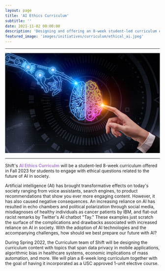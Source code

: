 ```yaml
---
layout: page
title: 'AI Ethics Curriculum'
subtitle: ''
date: 2021-11-02 00:00:00
description: 'Designing and offering an 8-week student-led curriculum examining ethical questions related to the future of AI in society.'
featured_image: 'images/initiatives/curriculum/ethical_ai.jpeg'
---
```

----

![Picc](/images/initiatives/curriculum/ethical_ai.jpeg)

---
Shift's <b style="color:#B082E0">AI Ethics Curriculm</b> will be a student-led 8-week curriculum offered in Fall 2023 for students to engage with ethical questions related to the future of AI in society. 

Artificial intelligence (AI) has brought transformative effects on today's society ranging from voice assistants, search engines, to product recommendations that show you ever more engaging content. However, it has also caused negative consequences. An increasing reliance on AI has resulted in echo chambers and political polarization through social media, misdiagnoses of healthy individuals as cancer patients by IBM, and flat-out racist remarks by Twitter's AI chatbot "Tay." These examples just scratch the surface of the complications and drawbacks associated with increased reliance on AI in society. With the adoption of AI technologies and the accompanying challenges, how should we best prepare our future with AI?

During Spring 2022, the Curriculum team of Shift will be designing the curriculum content with topics that span data privacy in mobile applications, algorithmic bias in healthcare systems, economic implications of mass automation, and more. We will plan a 8-week long curriculum together with the goal of having it incorporated as a USC approved 1-unit elective course.
